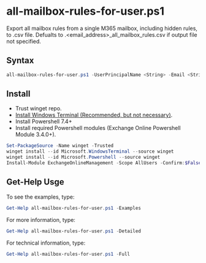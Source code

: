 # all-mailbox-rules-for-user.ps1

Export all mailbox rules from a single M365 mailbox, including hidden rules, to .csv file. Defualts to .\<email_address>_all_mailbox_rules.csv if output file not specified.

## Syntax

```powershell
all-mailbox-rules-for-user.ps1 -UserPrincipalName <String> -Email <String> -OutFile <String>
```

## Install

- Trust winget repo.
- [Install Windows Terminal (Recommended, but not necessary)](https://apps.microsoft.com/detail/9n0dx20hk701?activetab=pivot%3Aoverviewtab&hl=en-us&gl=US).
- Install Powershell 7.4+
- Install required Powershell modules (Exchange Online Powershell Module 3.4.0+).

```powershell
Set-PackageSource -Name winget -Trusted
winget install --id Microsoft.WindowsTerminal --source winget
winget install --id Microsoft.Powershell --source winget
Install-Module ExchangeOnlineManagement -Scope AllUsers -Confirm:$False -Force
```

## Get-Help Usge

To see the examples, type:
```powershell
Get-Help all-mailbox-rules-for-user.ps1 -Examples
```
For more information, type:
```powershell
Get-Help all-mailbox-rules-for-user.ps1 -Detailed
```  
For technical information, type:
```powershell
Get-Help all-mailbox-rules-for-user.ps1 -Full
```
